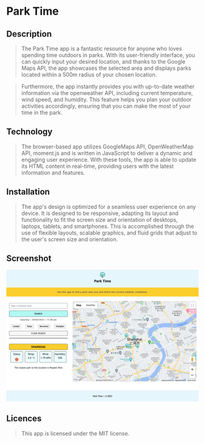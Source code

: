 # Park Time

## Description
> The Park Time app is a fantastic resource for anyone who loves spending time outdoors in parks. With its user-friendly interface, you can quickly input your desired location, and thanks to the Google Maps API, the app showcases the selected area and displays parks located within a 500m radius of your chosen location.

> Furthermore, the app instantly provides you with up-to-date weather information via the openweather API, including current temperature, wind speed, and humidity. This feature helps you plan your outdoor activities accordingly, ensuring that you can make the most of your time in the park.

## Technology
> The browser-based app utilizes GoogleMaps API, OpenWeatherMap API, moment.js and is written in JavaScript to deliver a dynamic and engaging user experience. With these tools, the app is able to update its HTML content in real-time, providing users with the latest information and features.

## Installation
> The app's design is optimized for a seamless user experience on any device. It is designed to be responsive, adapting its layout and functionality to fit the screen size and orientation of desktops, laptops, tablets, and smartphones. This is accomplished through the use of flexible layouts, scalable graphics, and fluid grids that adjust to the user's screen size and orientation. 

## Screenshot
![Homepage](./images/park-time.png)

## Licences
> This app is licensed under the MIT license.
